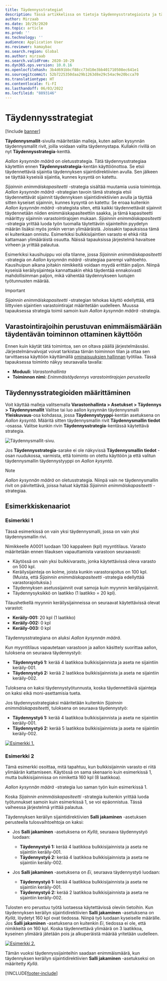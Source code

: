 ```yaml
---
title: Täydennysstrategiat
description: Tässä artikkelissa on tietoja täydennysstrategioista ja täydennystavan valitsemisesta käyttämällä Täydennysstrategia-kenttää aallon kysynnän täydennysmallin riveillä.
author: Mirzaab
ms.date: 10/29/2020
ms.topic: article
ms.prod: ''
ms.technology: ''
audience: Application User
ms.reviewer: kamaybac
ms.search.region: Global
ms.author: mirzaab
ms.search.validFrom: 2020-10-29
ms.dyn365.ops.version: 10.0.16
ms.openlocfilehash: 3b4d691bbcf88cc73d10e3bb401710508ec641e1
ms.sourcegitcommit: 52b7225350daa29b1263d8e29c54ac9e20bcca70
ms.translationtype: HT
ms.contentlocale: fi-FI
ms.lasthandoff: 06/03/2022
ms.locfileid: "8893146"
---
```

# <a name="replenishment-strategies"></a>Täydennysstrategiat

[!include [banner](../includes/banner.md)]

**Täydennysmallit**-sivulla määritetään malleja, kuten aallon kysynnän täydennysmallit rivit, joilla voidaan valita täydennystapa. Kullakin rivillä on nyt **Täydennysstrategia**-kenttä.

*Aallon kysynnän määrä* on oletusstrategia. Tätä täydennysstrategiaa käytettiin ennen **Täydennysstrategia**-kentän käyttöönottoa. Se etsii täydennettäviä sijaintia täydennyksen sijaintidirektiivien avulla. Sen jälkeen se täyttää kyseisiä sijaintia, kunnes kysyntä on katettu.

*Sijainnin enimmäiskapasiteetti* -strategia sisältää muutamia uusia toimintoja. *Aallon kysynnän määrä* -strategian tavoin tämä strategia etsii täydennettävät sijainnit täydennyksen sijaintidirektiivien avulla ja täyttää sitten kyseiset sijainnin, kunnes kysyntä on katettu: Se eroaa kuitenkin *Aallon kysynnän määrä* -strategista siten, että kaikki täydennettävät sijainnit täydennetään niiden enimmäiskapasiteettiin saakka, ja tämä kapasiteetti määrittyy sijainnin varastointirajojen mukaan. *Sijainnin enimmäiskapasiteetti* -strategia yrittää luoda työn tuomalla täytettäviin sijainteihin pyydetyn määrän lisäksi myös jonkin verran ylimääräistä. Joissakin tapauksissa tämä ei kuitenkaan onnistu. Esimerkiksi bulkkisijaintien varasto ei ehkä riitä kattamaan ylimääräistä osuutta. Näissä tapauksissa järjestelmä havaitsee virheen ja yrittää palautua.

Esimerkiksi kausihuippu voi olla tilanne, jossa *Sijainnin enimmäiskapasiteetti* -strategia on *Aallon kysynnän määrä* -strategiaa parempi vaihtoehto. Kausihuipun aikana joitakin nimikkeitä voidaan myydä erittäin paljon. Niinpä kyseisiä keräilysijainteja kannattaakin ehkä täydentää ennakoivasti mahdollisimman paljon, mikä vähentää täydennykseen luotujen työtunnusten määrää.

> [!IMPORTANT]
> *Sijainnin enimmäiskapasiteetti* -strategian tehokas käyttö edellyttää, että liittyvien sijaintien varastointirajat määritetään uudelleen. Muussa tapauksessa strategia toimii samoin kuin *Aallon kysynnän määrä* -strategia.

## <a name="turn-on-the-replenish-to-max-based-on-stocking-limits-feature"></a>Varastointirajoihin perustuvan enimmäismäärään täydentävän toiminnon ottaminen käyttöön

Ennen kuin käytät tätä toimintoa, sen on oltava päällä järjestelmässäsi. Järjestelmänvalvojat voivat tarkistaa tämän toiminnon tilan ja ottaa sen tarvittaessa käyttöön käyttämällä [ominaisuuksien hallinnan](../../fin-ops-core/fin-ops/get-started/feature-management/feature-management-overview.md) työtilaa. Tässä tapauksessa toiminto näkyy seuraavalla tavalla:

- **Moduuli:** *Varastonhallinta*
- **Toiminnon nimi:** *Enimmäistäydennys varastointirajojen perusteella*

## <a name="set-up-replenishment-strategies"></a>Täydennysstrategioiden määrittäminen

Voit käyttää malleja valitsemalla **Varastonhallinta \> Asetukset \> Täydennys \> Täydennysmallit** Valitse tai luo aallon kysynnän täydennysmalli **Yleiskuvaus**-osa kohdassa, jossa **Täydennystyyppi**-kentän asetuksena on *Aallon kysyntä*. Määritä sitten täydennysmallin rivit **Täydennysmallin tiedot** -osassa. Valitse kunkin rivin **Täydennysstrategia**-kentässä käytettävä strategia.

![Täydennysmallit-sivu.](media/ReplenTempWaveDmdMaxLocCap.png "Täydennysmallit-sivu")

Jos **Täydennysstrategia**-sarake ei ole näkyvissä **Täydennysmallin tiedot** -osan ruudukossa, varmista, että toiminto on otettu käyttöön ja että valitun täydennysmallin täydennystyyppi on *Aallon kysyntä*.

> [!NOTE]
> *Aallon kysynnän määrä* on oletusstrategia. Niinpä vain ne täydennysmallin rivit on päivitettävä, joissa haluat käyttää *Sijainnin enimmäiskapasiteetti* -strategiaa.

## <a name="example-scenarios"></a>Esimerkkiskenaariot

### <a name="example-1"></a>Esimerkki 1

Tässä esimerkissä on vain yksi täydennysmalli, jossa on vain yksi täydennysmallin rivi.

Nimikkeelle A0001 luodaan 130 kappaleen (kpl) myyntitilaus. Varasto määritetään ennen tilauksen vapauttamista varastoon seuraavasti:

- Käytössä on vain yksi bulkkivarasto, jonka käytettävissä oleva varasto on 500 kpl.
- Keräilysijainteja on kolme, joista kunkin varastorajoitus on 100 kpl. (Muista, että *Sijainnin enimmäiskapasiteetti* -strategia edellyttää varastorajoituksia.)
- Täydennyksen asetussijainnit ovat samoja kuin myynnin keräilysijainnit.
- Täydennysyksikkö on laatikko (1 laatikko = 20 kpl).

Tilaushetkellä myynnin keräilysijainneissa on seuraavat käytettävissä olevat varastot:

- **Keräily-001:** 20 kpl (1 laatikko)
- **Keräily-002:** 0 kpl
- **Keräily-003:** 0 kpl

Täydennysstrategiana on aluksi *Aallon kysynnän määrä*.

Kun myyntitilaus vapautetaan varastoon ja aallon käsittely suorittaa aallon, tuloksena on seuraava täydennystyö:

- **Täydennystyö 1:** kerää 4 laatikkoa bulkkisijainnista ja aseta ne sijaintiin keräily-001.
- **Täydennystyö 2:** kerää 2 laatikkoa bulkkisijainnista ja aseta ne sijaintiin keräily-002.

Tuloksena on kaksi täydennystyötunnusta, koska täydennettäviä sijainteja on kaksi eikä moni-asettamisia tueta.

Jos täydennysstrategiaksi määritetään kuitenkin *Sijainnin enimmäiskapasiteetti*, tuloksena on seuraava täydennystyö:

- **Täydennystyö 1:** kerää 4 laatikkoa bulkkisijainnista ja aseta ne sijaintiin keräily-001.
- **Täydennystyö 2:** kerää 5 laatikkoa bulkkisijainnista ja aseta ne sijaintiin keräily-002.

[![Esimerkki 1.](media/ReplenTemp_example_1.png "Esimerkki 1")](media/ReplenTemp_example_1_large.png)

### <a name="example-2"></a>Esimerkki 2

Tämä esimerkki osoittaa, mitä tapahtuu, kun bulkkisijainnin varasto ei riitä ylimäärän kattamiseen. Käytössä on sama skenaario kuin esimerkissä 1, mutta bulkkisijainnissa on nimikettä 160 kpl (8 laatikkoa).

*Aallon kysynnän määrä* -strategia luo saman työn kuin esimerkissä 1.

Koska *Sijainnin enimmäiskapasiteetti* -strategia kuitenkin yrittää luoda työtunnukset samoin kuin esimerkissä 1, se voi epäonnistua. Tässä vaiheessa järjestelmä yrittää palautua.

Täydennyksen keräilyn sijaintidirektiivien **Salli jakaminen** -asetuksen perusteella tulosvaihtoehtoja on kaksi:

- Jos **Salli jakaminen** -asetuksena on *Kyllä*, seuraava täydennystyö luodaan:

    - **Täydennystyö 1:** kerää 4 laatikkoa bulkkisijainnista ja aseta ne sijaintiin keräily-001.
    - **Täydennystyö 2:** kerää 4 laatikkoa bulkkisijainnista ja aseta ne sijaintiin keräily-002.

- Jos **Salli jakaminen** -asetuksena on *Ei*, seuraava täydennystyö luodaan:

    - **Täydennystyö 1:** kerää 4 laatikkoa bulkkisijainnista ja aseta ne sijaintiin keräily-001.
    - **Täydennystyö 2:** kerää 2 laatikkoa bulkkisijainnista ja aseta ne sijaintiin keräily-002.

Tulosten ero perustuu työtä luotaessa käytettävissä oleviin tietoihin. Kun täydennyksen keräilyn sijaintidirektiivien **Salli jakaminen** -asetuksena on *Kyllä*, löydetyt 160 kpl ovat tiedossa. Niinpä työ luodaan kyseiselle määrälle. Jos **Salli jakaminen** -asetuksena on kuitenkin *Ei*, tiedossa ei ole, että nimikkeitä on 160 kpl. Koska täydennettävä ylimäärä on 3 laatikkoa, kyseinen ylimäärä jätetään pois ja alkuperäistä määrää yritetään uudelleen.

[![Esimerkki 2.](media/ReplenTemp_example_2.png "Esimerkki 2")](media/ReplenTemp_example_2_large.png)

Tämän vuoksi täydennyssijainteihin saadaan enimmäismäärä, kun täydennyksen keräilyn sijaintidirektiivien **Salli jakaminen** -asetukseksi on määritetty *Kyllä*.


[!INCLUDE[footer-include](../../includes/footer-banner.md)]
